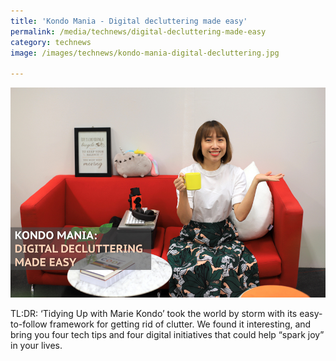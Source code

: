 ```yaml
---
title: 'Kondo Mania - Digital decluttering made easy'
permalink: /media/technews/digital-decluttering-made-easy
category: technews
image: /images/technews/kondo-mania-digital-decluttering.jpg

---
```


     
![GovTech's Marie Kondo teaching us about digital decluttering](/images/technews/kondo-mania-digital-decluttering.jpg)

TL:DR: ‘Tidying Up with Marie Kondo’ took the world by storm with its easy-to-follow framework for getting rid of clutter. We found it interesting, and bring you four tech tips and four digital initiatives that could help “spark joy” in your lives. 
